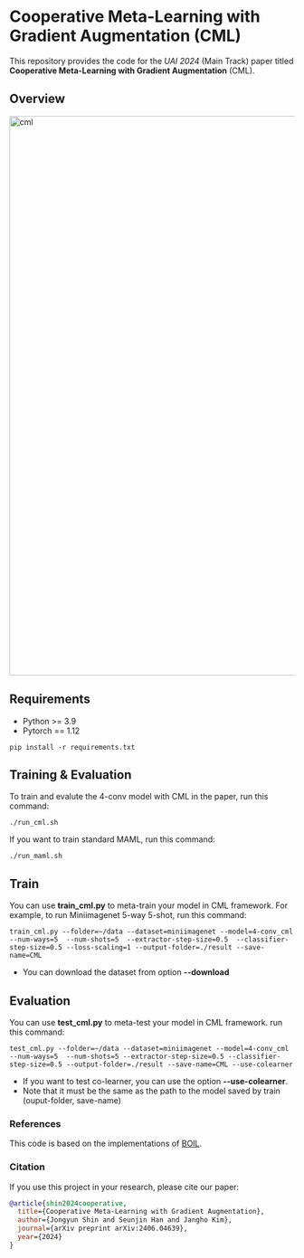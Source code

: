 # Cooperative Meta-Learning with Gradient Augmentation (CML)

This repository provides the code for the _UAI 2024_ (Main Track) paper titled **Cooperative Meta-Learning with Gradient Augmentation** (CML).

## Overview
<img width="990" alt="cml" src="https://github.com/JJongyn/CML/assets/92678942/f084b6e5-10c0-47fa-90ad-a290ec398417">


## Requirements

- Python >= 3.9
- Pytorch == 1.12

```setup
pip install -r requirements.txt
```

## Training & Evaluation

To train and evalute the 4-conv model with CML in the paper, run this command:

```train
./run_cml.sh
```

If you want to train standard MAML, run this command:

```train
./run_maml.sh
```

## Train 

You can use **train_cml.py** to meta-train your model in CML framework. For example, to run Miniimagenet 5-way 5-shot, run this command:
```
train_cml.py --folder=~/data --dataset=miniimagenet --model=4-conv_cml --num-ways=5  --num-shots=5  --extractor-step-size=0.5  --classifier-step-size=0.5 --loss-scaling=1 --output-folder=./result --save-name=CML
```
* You can download the dataset from option **--download**
## Evaluation 

You can use **test_cml.py** to meta-test your model in CML framework. run this command:
```
test_cml.py --folder=~/data --dataset=miniimagenet --model=4-conv_cml --num-ways=5  --num-shots=5 --extractor-step-size=0.5 --classifier-step-size=0.5 --output-folder=./result --save-name=CML --use-colearner
```
* If you want to test co-learner, you can use the option **--use-colearner**.
* Note that it must be the same as the path to the model saved by train (ouput-folder, save-name)


### References

This code is based on the implementations of [BOIL](https://github.com/jhoon-oh/BOIL).

### Citation
If you use this project in your research, please cite our paper:

```bibtex
@article{shin2024cooperative,
  title={Cooperative Meta-Learning with Gradient Augmentation},
  author={Jongyun Shin and Seunjin Han and Jangho Kim},
  journal={arXiv preprint arXiv:2406.04639},
  year={2024}
}
